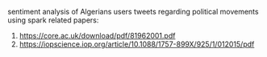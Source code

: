 sentiment analysis of Algerians users tweets regarding political movements using spark
related papers:
 1. https://core.ac.uk/download/pdf/81962001.pdf
 2. https://iopscience.iop.org/article/10.1088/1757-899X/925/1/012015/pdf
